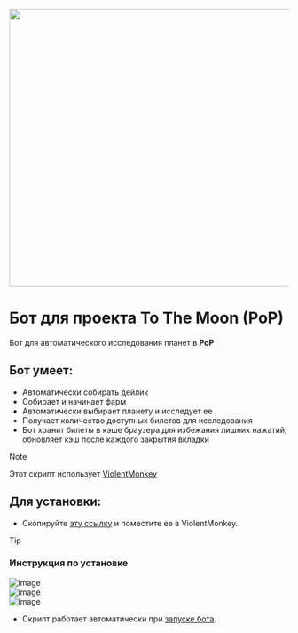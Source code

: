 <p align="center"><img src="https://miro.medium.com/v2/resize:fit:1200/1*JvhDEeVOIGHvOTMERSwaPg.png" width="800" height="500" /></p>

# Бот для проекта To The Moon (PoP)
Бот для автоматического исследования планет в **PoP**
## Бот умеет: 
- Автоматически собирать дейлик
- Собирает и начинает фарм
- Автоматически выбирает планету и исследует ее
- Получает количество доступных билетов для исследования
- Бот хранит билеты в кэше браузера для избежания лишних нажатий, обновляет кэш после каждого закрытия вкладки

> [!NOTE]
> Этот скрипт использует [ViolentMonkey](https://violentmonkey.github.io)

## Для установки:
- Скопируйте [эту ссылку](https://github.com/xorascs/PoP/raw/main/pop.js) и поместите ее в ViolentMonkey.

> [!TIP]
> ### Инструкция по установке
> ![image](https://github.com/user-attachments/assets/2bffeb82-fbab-443f-89c9-f05a0a85254f) <br>
> ![image](https://github.com/user-attachments/assets/dee22e1d-45f8-40c0-ac82-77bfd8d2abb9) <br>
> ![image](https://github.com/user-attachments/assets/4e5bd0e6-4f5c-4572-95c6-45a644a17711) <br>

- Скрипт работает автоматически при [запуске бота](https://t.me/PoPPtothemoon_bot/moon?startapp=498224441).
